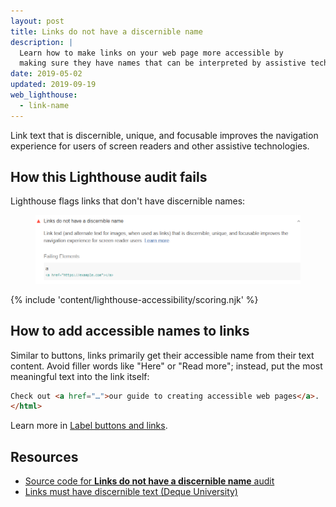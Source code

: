 ```yaml
---
layout: post
title: Links do not have a discernible name
description: |
  Learn how to make links on your web page more accessible by
  making sure they have names that can be interpreted by assistive technologies.
date: 2019-05-02
updated: 2019-09-19
web_lighthouse:
  - link-name
---
```


Link text that is discernible, unique, and focusable
improves the navigation experience for users of screen readers
and other assistive technologies.

## How this Lighthouse audit fails

Lighthouse flags links that don't have discernible names:

<figure class="w-figure">
  <img class="w-screenshot" src="link-name.png" alt="Lighthouse audit showing links do not have discernible names">
</figure>

{% include 'content/lighthouse-accessibility/scoring.njk' %}

## How to add accessible names to links

Similar to buttons,
links primarily get their accessible name from their text content.
Avoid filler words like "Here" or "Read more";
instead, put the most meaningful text into the link itself:

```html
Check out <a href="…">our guide to creating accessible web pages</a>.
</html>
```

Learn more in
[Label buttons and links](/labels-and-text-alternatives#label-buttons-and-links).

## Resources

- [Source code for **Links do not have a discernible name** audit](https://github.com/GoogleChrome/lighthouse/blob/master/lighthouse-core/audits/accessibility/link-name.js)
- [Links must have discernible text (Deque University)](https://dequeuniversity.com/rules/axe/3.3/link-name)
